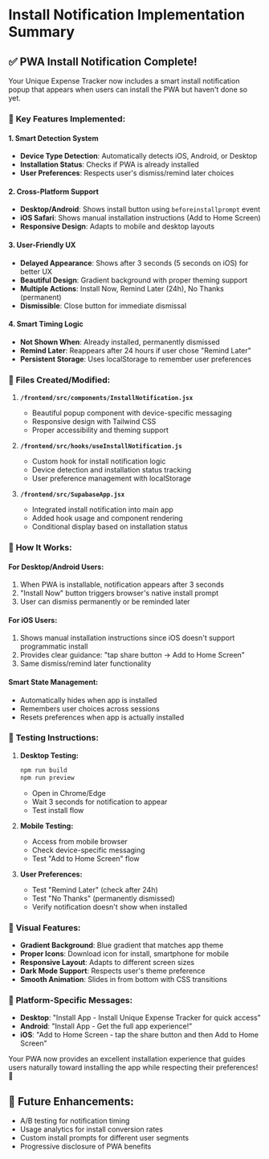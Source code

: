 # Install Notification Implementation Summary

## ✅ PWA Install Notification Complete!

Your Unique Expense Tracker now includes a smart install notification popup that appears when users can install the PWA but haven't done so yet.

### 🎯 **Key Features Implemented:**

#### 1. **Smart Detection System**
- **Device Type Detection**: Automatically detects iOS, Android, or Desktop
- **Installation Status**: Checks if PWA is already installed
- **User Preferences**: Respects user's dismiss/remind later choices

#### 2. **Cross-Platform Support**
- **Desktop/Android**: Shows install button using `beforeinstallprompt` event
- **iOS Safari**: Shows manual installation instructions (Add to Home Screen)
- **Responsive Design**: Adapts to mobile and desktop layouts

#### 3. **User-Friendly UX**
- **Delayed Appearance**: Shows after 3 seconds (5 seconds on iOS) for better UX
- **Beautiful Design**: Gradient background with proper theming support
- **Multiple Actions**: Install Now, Remind Later (24h), No Thanks (permanent)
- **Dismissible**: Close button for immediate dismissal

#### 4. **Smart Timing Logic**
- **Not Shown When**: Already installed, permanently dismissed
- **Remind Later**: Reappears after 24 hours if user chose "Remind Later"
- **Persistent Storage**: Uses localStorage to remember user preferences

### 📁 **Files Created/Modified:**

1. **`/frontend/src/components/InstallNotification.jsx`**
   - Beautiful popup component with device-specific messaging
   - Responsive design with Tailwind CSS
   - Proper accessibility and theming support

2. **`/frontend/src/hooks/useInstallNotification.js`**
   - Custom hook for install notification logic
   - Device detection and installation status tracking
   - User preference management with localStorage

3. **`/frontend/src/SupabaseApp.jsx`**
   - Integrated install notification into main app
   - Added hook usage and component rendering
   - Conditional display based on installation status

### 🔧 **How It Works:**

#### **For Desktop/Android Users:**
1. When PWA is installable, notification appears after 3 seconds
2. "Install Now" button triggers browser's native install prompt
3. User can dismiss permanently or be reminded later

#### **For iOS Users:**
1. Shows manual installation instructions since iOS doesn't support programmatic install
2. Provides clear guidance: "tap share button → Add to Home Screen"
3. Same dismiss/remind later functionality

#### **Smart State Management:**
- Automatically hides when app is installed
- Remembers user choices across sessions
- Resets preferences when app is actually installed

### 🧪 **Testing Instructions:**

1. **Desktop Testing:**
   ```bash
   npm run build
   npm run preview
   ```
   - Open in Chrome/Edge
   - Wait 3 seconds for notification to appear
   - Test install flow

2. **Mobile Testing:**
   - Access from mobile browser
   - Check device-specific messaging
   - Test "Add to Home Screen" flow

3. **User Preferences:**
   - Test "Remind Later" (check after 24h)
   - Test "No Thanks" (permanently dismissed)
   - Verify notification doesn't show when installed

### 🎨 **Visual Features:**

- **Gradient Background**: Blue gradient that matches app theme
- **Proper Icons**: Download icon for install, smartphone for mobile
- **Responsive Layout**: Adapts to different screen sizes
- **Dark Mode Support**: Respects user's theme preference
- **Smooth Animation**: Slides in from bottom with CSS transitions

### 📱 **Platform-Specific Messages:**

- **Desktop**: "Install App - Install Unique Expense Tracker for quick access"
- **Android**: "Install App - Get the full app experience!"  
- **iOS**: "Add to Home Screen - tap the share button and then Add to Home Screen"

Your PWA now provides an excellent installation experience that guides users naturally toward installing the app while respecting their preferences! 🚀

## 🔮 **Future Enhancements:**

- A/B testing for notification timing
- Usage analytics for install conversion rates  
- Custom install prompts for different user segments
- Progressive disclosure of PWA benefits